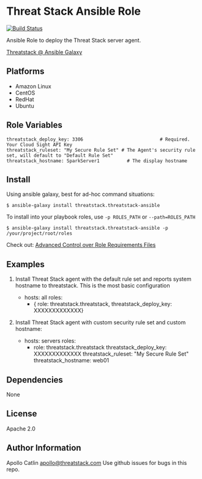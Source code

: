 Threat Stack Ansible Role
=========

[![Build Status](https://travis-ci.org/threatstack/threatstack-ansible.svg?branch=master)][travis]

[travis]: https://travis-ci.org/threatstack/threatstack-ansible

Ansible Role to deploy the Threat Stack server agent.

[Threatstack @ Ansible Galaxy](https://galaxy.ansible.com/threatstack/threatstack-ansible/)

Platforms
---------

* Amazon Linux
* CentOS
* RedHat
* Ubuntu

Role Variables
--------------
	threatstack_deploy_key: 3306							# Required. Your Cloud Sight API Key
	threatstack_ruleset: "My Secure Rule Set" # The Agent's security rule set, will default to "Default Rule Set"
	threatstack_hostname: SparkServer1      	# The display hostname

Install
----------------
Using ansible galaxy, best for ad-hoc command situations:

	$ ansible-galaxy install threatstack.threatstack-ansible

To install into your playbook roles, use `-p ROLES_PATH` or `--path=ROLES_PATH`

	$ ansible-galaxy install threatstack.threatstack-ansible -p /your/project/root/roles

Check out: [Advanced Control over Role Requirements Files](http://docs.ansible.com/galaxy.html#advanced-control-over-role-requirements-files)


Examples
----------------
1) Install Threat Stack agent with the default rule set and reports system hostname to threatstack. This is the most basic configuration

	- hosts: all
      roles:
         - { role: threatstack.threatstack, threatstack_deploy_key: XXXXXXXXXXXXX}

2) Install Threat Stack agent with custom security rule set and custom hostname:

    - hosts: servers
      roles:
    	- role: threatstack.threatstack
      	  threatstack_deploy_key: XXXXXXXXXXXXX
      	  threatstack_ruleset: "My Secure Rule Set"
      	  threatstack_hostname: web01

Dependencies
------------

None

License
-------

Apache 2.0

Author Information
------------------
Apollo Catlin <apollo@threatstack.com>
Use github issues for bugs in this repo.
